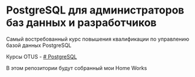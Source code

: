 # PostgreSQL для администраторов баз данных и разработчиков

Самый востребованный курс повышения квалификации по управлению базой данных PostgreSQL

Курсы OTUS - [# PostgreSQL](https://otus.ru/lessons/postgresql-dba/)

В этом репозитории будут собранный мои Home Works
 
